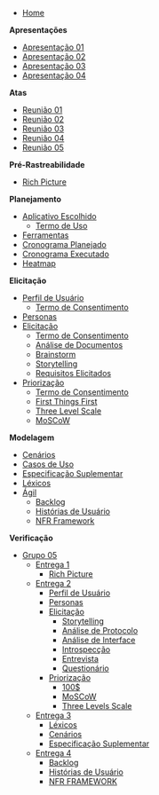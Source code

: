 - [Home](README.md)

**Apresentações**

- [Apresentação 01](apresentacoes/apresentacao_01.md)
- [Apresentação 02](apresentacoes/apresentacao_02.md)
- [Apresentação 03](apresentacoes/apresentacao_03.md)
- [Apresentação 04](apresentacoes/apresentacao_04.md)

**Atas**

- [Reunião 01](atas/reuniao_01.md)
- [Reunião 02](atas/reuniao_02.md)
- [Reunião 03](atas/reuniao_03.md)
- [Reunião 04](atas/reuniao_04.md)
- [Reunião 05](atas/reuniao_05.md)

**Pré-Rastreabilidade**

- [Rich Picture](pre-rastreabilidade/rich_picture.md)

**Planejamento**

- [Aplicativo Escolhido](planejamento/app_escolhido.md)
  - [Termo de Uso](planejamento/termo_de_uso.md)
- [Ferramentas](planejamento/ferramentas.md)
- [Cronograma Planejado](planejamento/cronograma_planejado.md)
- [Cronograma Executado](planejamento/cronograma_executado.md)
- [Heatmap](planejamento/heatmap.md)

**Elicitação**

- [Perfil de Usuário](perfil_usuario/perfil_usuario.md)
  - [Termo de Consentimento](perfil_usuario/TCLE_pesquisa.md)
- [Personas](Personas/Personas.md)
- [Elicitação](elicitacao/elicitacao.md)
  - [Termo de Consentimento](elicitacao/termo_de_consentimento.md)
  - [Análise de Documentos](elicitacao/analise_documentos.md)
  - [Brainstorm](elicitacao/brainstorm.md)
  - [Storytelling](elicitacao/storytelling.md)
  - [Requisitos Elicitados](elicitacao/requisitos_elicitados.md)
- [Priorização](priorizacao/priorizacao.md)
  - [Termo de Consentimento](elicitacao/termo_de_consentimento.md)
  - [First Things First](priorizacao/FirstThingsFirst.md)
  - [Three Level Scale](priorizacao/ThreeLevelScale.md)
  - [MoSCoW](priorizacao/moscow.md)

**Modelagem**

- [Cenários](modelagem/cenarios.md)
- [Casos de Uso](modelagem/casos_de_uso.md)
- [Especificação Suplementar](modelagem/especificacao_suplementar.md)
- [Léxicos](modelagem/lexicos.md)
- [Ágil](modelagem/agil/agil.md)
  - [Backlog](modelagem/agil/backlog.md)
  - [Histórias de Usuário](modelagem/agil/historia_usuario.md)
  - [NFR Framework](modelagem/agil/nfr_framework.md)

**Verificação**

- [Grupo 05](verificacao/grupo+1/panorama_geral.md)
  - [Entrega 1](verificacao/grupo+1/entrega1/planejamento_entrega1.md)
    - [Rich Picture](verificacao/grupo+1/entrega1/rich_picture_verificacao.md)
  - [Entrega 2](verificacao/grupo+1/entrega2/planejamento_entrega2.md)
    - [Perfil de Usuário](verificacao/grupo+1/entrega2/perfil_de_usuario_verificacao.md)
    - [Personas](verificacao/grupo+1/entrega2/personas_verificacao.md)
    - [Elicitação](verificacao/grupo+1/entrega2/elicitacao/elicitacao.md)
      - [Storytelling](verificacao/grupo+1/entrega2/elicitacao/storytelling.md)
      - [Análise de Protocolo](verificacao/grupo+1/entrega2/elicitacao/analise_protocolo.md)
      - [Análise de Interface](verificacao/grupo+1/entrega2/elicitacao/interface_verificacao.md)
      - [Introspecção](verificacao/grupo+1/entrega2/elicitacao/introspeccao_verificacao.md)
      - [Entrevista](verificacao/grupo+1/entrega2/elicitacao/entrevista_verificacao.md)
      - [Questionário](verificacao/grupo+1/entrega2/elicitacao/questionario.md)
    - [Priorização](verificacao/grupo+1/entrega2/priorizacao/priorizacao.md)
      - [100$](verificacao/grupo+1/entrega2/priorizacao/100_verificacao.md)
      - [MoSCoW](verificacao/grupo+1/entrega2/priorizacao/moscow_verificacao.md)
      - [Three Levels Scale](verificacao/grupo+1/entrega2/priorizacao/three_levels_scale_verificacao.md)
  - [Entrega 3](verificacao/grupo+1/entrega3/planejamento_verificacao_e3_grupo5.md)
    - [Léxicos](verificacao/grupo+1/entrega3/lexicos.md)
    - [Cenários](verificacao/grupo+1/entrega3/cenarios_verificacao.md)
    - [Especificação Suplementar](verificacao/grupo+1/entrega3/especificacao_suplementar.md)
  - [Entrega 4](verificacao/grupo+1/entrega4/planejamento_entrega4.md)
    - [Backlog](verificacao/grupo+1/entrega4/backlog.md)
    - [Histórias de Usuário](verificacao/grupo+1/entrega4/historias_usuario.md)
    - [NFR FRAMEWORK](verificacao/grupo+1/entrega4/nfr_verificacao.md)